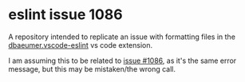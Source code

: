 # eslint issue 1086

A repository intended to replicate an issue with formatting files in the [dbaeumer.vscode-eslint](https://marketplace.visualstudio.com/items?itemName=dbaeumer.vscode-eslint) vs code extension.

I am assuming this to be related to [issue #1086](https://github.com/microsoft/vscode-eslint/issues/1086), as it's the same error message, but this may be mistaken/the wrong call.
